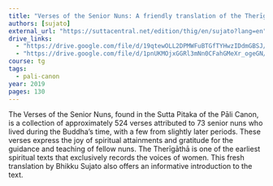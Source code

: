 ```yaml
---
title: "Verses of the Senior Nuns: A friendly translation of the Therīgāthā"
authors: [sujato]
external_url: "https://suttacentral.net/edition/thig/en/sujato?lang=en"
drive_links:
  - "https://drive.google.com/file/d/19qtewOLL2DPMWFuBTGfTYHwzIDdmGBSJ/view?usp=sharing"
  - "https://drive.google.com/file/d/1pnUKMOjxGGRl3mNn0CFahGMeXr_ogeGN/view?usp=drive_link"
course: tg
tags:
  - pali-canon
year: 2019
pages: 130
---
```


The Verses of the Senior Nuns, found in the Sutta Pitaka of the Pāli Canon, is a collection of approximately 524 verses attributed to 73 senior nuns who lived during the Buddha’s time, with a few from slightly later periods. These verses express the joy of spiritual attainments and gratitude for the guidance and teaching of fellow nuns. The Therīgāthā is one of the earliest spiritual texts that exclusively records the voices of women. This fresh translation by Bhikku Sujato also offers an informative introduction to the text.
